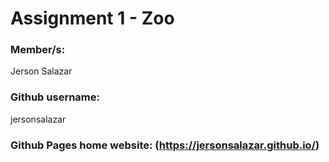 # Assignment 1 - Zoo

### Member/s:
Jerson Salazar

### Github username:
jersonsalazar

### Github Pages home website: (https://jersonsalazar.github.io/)
